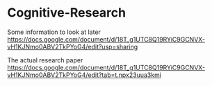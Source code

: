 # Cognitive-Research
Some information to look at later 
https://docs.google.com/document/d/18T_g1UTC8Q19RYiC9GCNVX-vH1KJNmo0ABV2TkPYoG4/edit?usp=sharing

The actual research paper
https://docs.google.com/document/d/18T_g1UTC8Q19RYiC9GCNVX-vH1KJNmo0ABV2TkPYoG4/edit?tab=t.npx23uua3kmi
